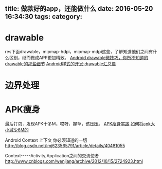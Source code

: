 title: 做款好的app，还能做什么
date: 2016-05-20 16:34:30
tags:
category:
---

# drawable
res下面drawable，mipmap-hdpi，mipmap-mdpi这些，了解知道他们之间有什么区别，继而做成APP更加精致。
[Android drawable微技巧，你所不知道的drawable的那些细节](http://blog.csdn.net/guolin_blog/article/details/50727753)
[Android样式的开发:drawable汇总篇](http://keeganlee.me/post/android/20150916)

# 边界处理

# APK瘦身
最后打包，发现APK十多M，哎呀，握草，该压压。
[APK瘦身实践](http://jayfeng.com/2015/12/29/APK%E7%98%A6%E8%BA%AB%E5%AE%9E%E8%B7%B5/)
[如何将apk大小减少6M的](http://blog.csdn.net/UsherFor/article/details/46827587)

 Android Context 上下文 你必须知道的一切
http://blog.csdn.net/lmj623565791/article/details/40481055

Context-----Activity,Application之间的交流使者
http://www.cnblogs.com/wenjiang/archive/2012/10/15/2724923.html